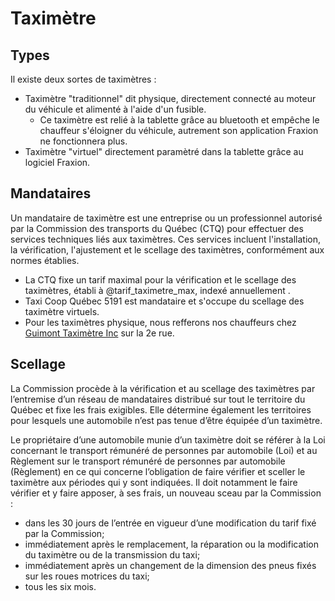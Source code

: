 # Taximètre

## Types

Il existe deux sortes de taximètres :

-   Taximètre "traditionnel" dit physique, directement connecté au moteur du véhicule et alimenté à l'aide d'un fusible.
    -   Ce taximètre est relié à la tablette grâce au bluetooth et empêche le chauffeur s'éloigner du véhicule, autrement son application Fraxion ne fonctionnera plus.
-   Taximètre "virtuel" directement paramètré dans la tablette grâce au logiciel Fraxion.

## Mandataires

Un mandataire de taximètre est une entreprise ou un professionnel autorisé par la Commission des transports du Québec (CTQ) pour effectuer des services techniques liés aux taximètres. Ces services incluent l'installation, la vérification, l'ajustement et le scellage des taximètres, conformément aux normes établies.

-   La CTQ fixe un tarif maximal pour la vérification et le scellage des taximètres, établi à @tarif_taximetre_max, indexé annuellement .
-   Taxi Coop Québec 5191 est mandataire et s'occupe du scellage des taximètre virtuels.
-   Pour les taximètres physique, nous refferons nos chauffeurs chez [Guimont Taximètre Inc](https://www.google.com/maps/place/Guimont+Taxim%C3%A8tre+Inc/@46.8225233,-71.2245713,17z/data=!3m1!4b1!4m6!3m5!1s0x4cb8960ded9f485d:0x1b0a4385658e65!8m2!3d46.8225233!4d-71.2219964!16s%2Fg%2F1tdmv6ts!5m1!1e1?entry=ttu&g_ep=EgoyMDI1MDUyOC4wIKXMDSoASAFQAw%3D%3D) sur la 2e rue.

## Scellage

La Commission procède à la vérification et au scellage des taximètres par l’entremise d’un réseau de mandataires distribué sur tout le territoire du Québec et fixe les frais exigibles. Elle détermine également les territoires pour lesquels une automobile n’est pas tenue d’être équipée d’un taximètre.

Le propriétaire d’une automobile munie d’un taximètre doit se référer à la Loi concernant le transport rémunéré de personnes par automobile (Loi) et au Règlement sur le transport rémunéré de personnes par automobile (Règlement) en ce qui concerne l’obligation de faire vérifier et sceller le taximètre aux périodes qui y sont indiquées. Il doit notamment le faire vérifier et y faire apposer, à ses frais, un nouveau sceau par la Commission :

-   ­dans les 30 jours de l’entrée en vigueur d’une modification du tarif fixé par la Commission;
-   ­immédiatement après le remplacement, la réparation ou la modification du taximètre ou de la transmission du taxi;
-   ­immédiatement après un changement de la dimension des pneus fixés sur les roues motrices du taxi;
-   ­tous les six mois.
